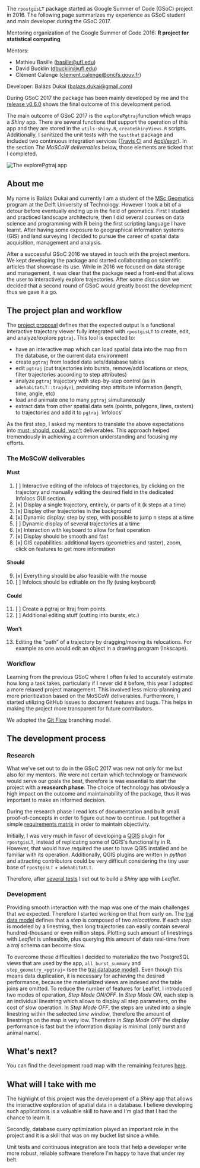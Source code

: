 The `rpostgisLT` package started as Google Summer of Code (GSoC) project in 2016. The following page summarizes my experience as GSoC student and main developer during the GSoC 2017.

Mentoring organization of the Google Summer of Code 2016: **R project for statistical computing**

Mentors:
 
 + Mathieu Basille (basille@ufl.edu)
 + David Bucklin (dbucklin@ufl.edu)
 + Clément Calenge (clement.calenge@oncfs.gouv.fr)

Developer: Balázs Dukai (balazs.dukai@gmail.com)

During GSoC 2017 the package has been mainly developed by me and the [release v0.6.0]() shows the final outcome of this development period.

The main outcome of GSoC 2017 is the `explorePgtraj`function which wraps a *Shiny* app. There are several functions that support the operation of this app and they are stored in the `utils-shiny.R`, `createShinyViews.R` scripts. Additionally, I sanitized the unit tests with the `testthat` package and included two continuous integration services ([Travis CI](https://travis-ci.org/mablab/rpostgisLT) and [AppVeyor](https://ci.appveyor.com/project/balazsdukai/rpostgislt)). In the section *The MoSCoW deliverables* below, those elements are ticked that I completed.

![The `explorePgtraj` app](https://github.com/mablab/rpostgisLT/blob/master/vignettes/fig/explorePgtraj.png)

## About me
My name is Balázs Dukai and currently I am a student of the [MSc Geomatics](http://geomatics.tudelft.nl/) program at the Delft University of Technology. However I took a bit of a detour before eventually ending up in the field of geomatics. First I studied and practiced landscape architecture, then I did several courses on data science and programming with R being the first scripting language I have learnt. After having some exposure to geographical information systems (GIS) and land surveying I decided to pursue the career of spatial data acquisition, management and analysis.

After a successful GSoC 2016 we stayed in touch with the project mentors. We kept developing the package and started collaborating on scientific articles that showcase its use. While in 2016 we focused on data storage and management, it was clear that the package need a front-end that allows the user to interactively explore trajectories. After some discussion we decided that a second round of GSoC would greatly boost the development thus we gave it a go.

## The project plan and workflow

The [project proposal](https://github.com/rstats-gsoc/gsoc2017/wiki/Interactive-trajectory-tool-in-rpostgisLT) defines that the expected output is a functional interactive trajectory viewer fully integrated with `rpostgisLT` to create, edit, and analyze/explore `pgtraj`. This tool is expected to:

* have an interactive map which can load spatial data into the map from the database, or the current data environment
* create `pgtraj` from loaded data sets/database tables
* edit `pgtraj` (cut trajectories into bursts, remove/add locations or steps, filter trajectories according to step attributes)
* analyze `pgtraj` trajectory with step-by-step control (as in `adehabitatLT::trajdyn`), providing step attribute information (length, time, angle, etc)
* load and animate one to many `pgtraj` simultaneously
* extract data from other spatial data sets (points, polygons, lines, rasters) to trajectories and add it to `pgtraj` 'infolocs'

As the first step, I asked my mentors to translate the above expectations into [must, should, could, won't](https://en.wikipedia.org/wiki/MoSCoW_method) deliverables. This approach helped tremendously in achieving a common understanding and focusing my efforts.

### The MoSCoW deliverables

#### Must
1. [ ] Interactive editing of the infolocs of trajectories, by clicking on the trajectory and manually editing the desired field in the dedicated Infolocs GUI section.
2. [x] Display a single trajectory, entirely, or parts of it (k steps at a time)
3. [x] Display other trajectories in the background
4. [x] Dynamic display: step by step, with possible to jump n steps at a time
5. [ ] Dynamic display of several trajectories at a time
6. [x] Interaction with keyboard to allow for fast operation
7. [x] Display should be smooth and fast
8. [x] GIS capabilities: additional layers (geometries and raster), zoom, click on features to get more information

#### Should
9. [x] Everything should be also feasible with the mouse
10. [ ] Infolocs should be editable on the fly (using keyboard)

#### Could
11. [ ] Create a pgtraj or ltraj from points.
12. [ ] Additional editing stuff (cutting into bursts, etc.)

#### Won’t
13. Editing the “path” of a trajectory by dragging/moving its relocations. For example as one would edit an object in a drawing program (Inkscape).

### Workflow

Learning from the previous GSoC where I often failed to accurately estimate how long a task takes, particularly if I never did it before, this year I adopted a more relaxed project management. This involved less micro-planning and more prioritization based on the MoSCoW deliverables. Furthermore, I started utilizing GitHub Issues to document features and bugs. This helps in making the project more transparent for future contributors.

We adopted the [Git Flow](http://nvie.com/posts/a-successful-git-branching-model/) branching model.

## The development process

### Research
What we've set out to do in the GSoC 2017 was new not only for me but also for my mentors. We were not certain which technology or framework would serve our goals the best, therefore is was essential to start the project with a **reasearch phase**. The choice of technology has obviously a high impact on the outcome and maintainability of the package, thus it was important to make an informed decision.

During the research phase I read lots of documentation and built small proof-of-concepts in order to figure out how to continue. I put together a simple [requirements matrix](https://docs.google.com/spreadsheets/d/12JKcmBumwTYjSjQzhuwX5I_aeGpwfTZIjcA6sBJTD1w/edit?usp=sharing) in order to maintain objectivity. 

Initially, I was very much in favor of developing a [QGIS](http://qgis.org/en/site/) plugin for `rpostgisLT`, instead of replicating some of QGIS's functionality in R. However, that would have required the user to have QGIS installed and be familiar with its operation. Additionally, QGIS plugins are written in *python* and attracting contributors could be very difficult considering the tiny user base of `rpostgisLT` + `adehabitatLT`.

Therefore, after [several tests](https://github.com/mablab/rpostgisLT/tree/gsoc-2017_poc/test_framework) I set out to build a *Shiny* app with *Leaflet*.

### Development
Providing smooth interaction with the map was one of the main challenges that we expected. Therefore I started working on that from early on. The [traj data model](https://github.com/mablab/rpostgisLT/wiki/The-traj-database-model) defines that a *step* is composed of two *relocations*. If each *step* is modeled by a linestring, then long trajectories can easily contain several hundred-thousand or even million steps. Plotting such amount of linestrings with *Leaflet* is unfeasible, plus querying this amount of data real-time from a *traj* schema can become slow.

To overcome these difficulties I decided to materialize the two PostgreSQL views that are used by the app, `all_burst_summary` and `step_geometry_<pgtraj>` (see the [traj database model](https://github.com/mablab/rpostgisLT/wiki/The-traj-database-model)). Even though this means data duplication, it is necessary for achieving the desired performance, because the materialized views are indexed and the table joins are omitted. To reduce the number of features for Leaflet, I introduced two modes of operation, *Step Mode ON/OFF*. In *Step Mode ON*, each step is an individual linestring which allows to display all step parameters, on the cost of slow operation. In *Step Mode OFF*, the steps are united into a single linestring within the selected *time window*, therefore the amount of linestrings on the map is very low. Therefore in *Step Mode OFF* the display performance is fast but the information display is minimal (only burst and animal name).

## What's next?
You can find the development road map with the remaining features [here](https://github.com/mablab/rpostgisLT/milestone/1).

## What will I take with me
The highlight of this project was the development of a *Shiny* app that allows the interactive exploration of spatial data in a database. I believe developing such applications is a valuable skill to have and I'm glad that I had the chance to learn it.

Secondly, database query optimization played an important role in the project and it is a skill that was on my bucket list since a while.

Unit tests and continuous integration are tools that help a developer write more robust, reliable software therefore I'm happy to have that under my belt. 
